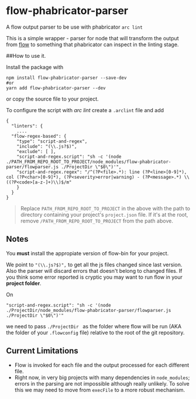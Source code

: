 # flow-phabricator-parser
A flow output parser to be use with phabricator `arc lint`


This is a simple wrapper - parser for node that will transform the output from [flow]() to something that phabricator can inspect in the linting stage.

##How to use it.

Install the package with

```lang=bash
npm install flow-phabricator-parser --save-dev 
#or 
yarn add flow-phabricator-parser --dev
```

or copy the source file to your project.

To configure the script with _*arc lint*_
create a `.arclint` file and add

```lang=javascript
{
  "linters": {
    ....
  "flow-regex-based": {
    "type": "script-and-regex",
    "include": "(\\.js?$)",
    "exclude": [ ],
    "script-and-regex.script": "sh -c '(node ./PATH_FROM_REPO_ROOT_TO_PROJECT/node_modules/flow-phabricator-parser/flowparser.js ./ProjectDir \"$0\")'",
    "script-and-regex.regex": "/^(?P<file>.*): line (?P<line>[0-9]*), col (?P<char>[0-9]*), (?P<severity>error|warning) - (?P<message>.*) \\((?P<code>[a-z-]+)\\)$/m"
    }
  }
}
```

> Replace `PATH_FROM_REPO_ROOT_TO_PROJECT` in the above with the path to directory containing your project's `project.json` file. If it's at the root, remove `/PATH_FROM_REPO_ROOT_TO_PROJECT` from the path above.

Notes
----

You **must** install the appropiate version of flow-bin for your project.

We point to `"(\\.js?$)",` to get all the js files changed since last version. Also the parser will discard errors that doesn't belong to changed files. If you think some error reported is cryptic you may want to run flow in your __project folder__. 

On 

```lang=javascript
"script-and-regex.script": "sh -c '(node ./ProjectDir/node_modules/flow-phabricator-parser/flowparser.js ./ProjectDir \"$0\")'"
```

we need to pass `./ProjectDir ` as the folder where flow will be run (AKA the folder of your `.flowconfig` file) relative to the root of the git repository.

Current Limitations
-----

- Flow is invoked for each file and the output processed for each different file.
- Right now, in very big projects with many dependencies in `node_modules`; errors in the parsing are not impossible although really unlikely. To solve this we may need to move from `execFile` to a more robust mechanism.
